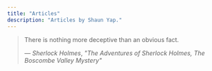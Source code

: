 ```yaml
---
title: "Articles"
description: "Articles by Shaun Yap."
---
```


> There is nothing more deceptive than an obvious fact.
>
> — _Sherlock Holmes_, _"The Adventures of Sherlock Holmes, The Boscombe Valley Mystery"_

<script data-name="BMC-Widget" data-cfasync="false" src="https://cdnjs.buymeacoffee.com/1.0.0/widget.prod.min.js" data-id="shaunyap01" data-description="Support me on Buy me a coffee!" data-message="Every bit of support is MASSIVELY appreciated!
" data-color="#40DCA5" data-position="Right" data-x_margin="18" data-y_margin="18"></script>